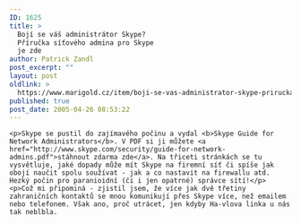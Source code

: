 ```yaml
---
ID: 1625
title: >
  Bojí se váš administrátor Skype?
  Příručka síťového admina pro Skype
  je zde
author: Patrick Zandl
post_excerpt: ""
layout: post
oldlink: >
  https://www.marigold.cz/item/boji-se-vas-administrator-skype-prirucka-sitoveho-admina-pro-skype-je-zde
published: true
post_date: 2005-04-26 08:53:22
---
```

	<p>Skype se pustil do zajímavého počinu a vydal <b>Skype Guide for Network Administrators</b>. V PDF si ji můžete <a href="http://www.skype.com/security/guide-for-network-admins.pdf">stáhnout zdarma zde</a>. Na třiceti stránkách se tu vysvětluje, jaké dopady může mít Skype na firemní síť či spíše jak obojí naučit spolu soužívat - jak a co nastavit na firewallu atd. Hezký počin pro paranioidní (či i jen opatrné) správce sítí!</p>
	<p>Což mi připominá - zjistil jsem, že více jak dvě třetiny zahraničních kontaktů se mnou komunikují přes Skype více, než emailem nebo telefonem. Však ano, proč utrácet, jen kdyby Ha-vlova linka u nás tak neblbla.
</p>